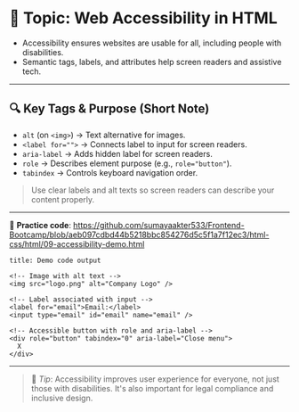 # 📄 Topic: Web Accessibility in HTML

- Accessibility ensures websites are usable for all, including people with disabilities.    
- Semantic tags, labels, and attributes help screen readers and assistive tech.    

---

## 🔍 Key Tags & Purpose (Short Note)

- `alt` (on `<img>`) → Text alternative for images.    
- `<label for="">` → Connects label to input for screen readers.    
- `aria-label` → Adds hidden label for screen readers.    
- `role` → Describes element purpose (e.g., `role="button"`).    
- `tabindex` → Controls keyboard navigation order.

> Use clear labels and alt texts so screen readers can describe your content properly.

---

🔗 **Practice code**: https://github.com/sumayaakter533/Frontend-Bootcamp/blob/aeb097cdbd44b5218bbc854276d5c5f1a7f12ec3/html-css/html/09-accessibility-demo.html

```ad-todo
title: Demo code output

<!-- Image with alt text -->
<img src="logo.png" alt="Company Logo" />

<!-- Label associated with input -->
<label for="email">Email:</label>
<input type="email" id="email" name="email" />

<!-- Accessible button with role and aria-label -->
<div role="button" tabindex="0" aria-label="Close menu">
  X
</div>
```

---

> 🧠 _Tip_: Accessibility improves user experience for everyone, not just those with disabilities. It's also important for legal compliance and inclusive design.

